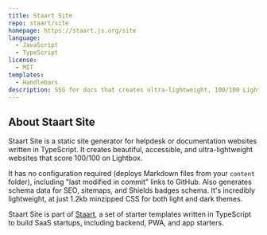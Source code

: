 ```yaml
---
title: Staart Site
repo: staart/site
homepage: https://staart.js.org/site
language:
  - JavaScript
  - TypeScript
license:
  - MIT
templates:
  - Handlebars
description: SSG for docs that creates ultra-lightweight, 100/100 Lighthouse websites
---
```


## About Staart Site

Staart Site is a static site generator for helpdesk or documentation websites written in TypeScript. It creates beautiful, accessible, and ultra-lightweight websites that score 100/100 on Lightbox.

It has no configuration required (deploys Markdown files from your `content` folder), including "last modified in commit" links to GitHub. Also generates schema data for SEO, sitemaps, and Shields badges schema. It's incredibly lightweight, at just 1.2kb minzipped CSS for both light and dark themes.

Staart Site is part of [Staart](https://staart.js.org), a set of starter templates written in TypeScript to build SaaS startups, including backend, PWA, and app starters.
